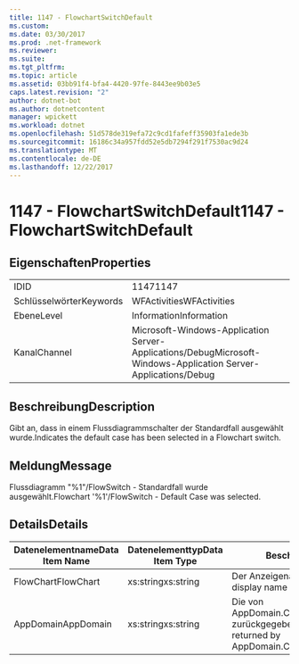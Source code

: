 ```yaml
---
title: 1147 - FlowchartSwitchDefault
ms.custom: 
ms.date: 03/30/2017
ms.prod: .net-framework
ms.reviewer: 
ms.suite: 
ms.tgt_pltfrm: 
ms.topic: article
ms.assetid: 03bb91f4-bfa4-4420-97fe-8443ee9b03e5
caps.latest.revision: "2"
author: dotnet-bot
ms.author: dotnetcontent
manager: wpickett
ms.workload: dotnet
ms.openlocfilehash: 51d578de319efa72c9cd1fafeff35903fa1ede3b
ms.sourcegitcommit: 16186c34a957fdd52e5db7294f291f7530ac9d24
ms.translationtype: MT
ms.contentlocale: de-DE
ms.lasthandoff: 12/22/2017
---
```

# <a name="1147---flowchartswitchdefault"></a><span data-ttu-id="28993-102">1147 - FlowchartSwitchDefault</span><span class="sxs-lookup"><span data-stu-id="28993-102">1147 - FlowchartSwitchDefault</span></span>
## <a name="properties"></a><span data-ttu-id="28993-103">Eigenschaften</span><span class="sxs-lookup"><span data-stu-id="28993-103">Properties</span></span>  
  
|||  
|-|-|  
|<span data-ttu-id="28993-104">ID</span><span class="sxs-lookup"><span data-stu-id="28993-104">ID</span></span>|<span data-ttu-id="28993-105">1147</span><span class="sxs-lookup"><span data-stu-id="28993-105">1147</span></span>|  
|<span data-ttu-id="28993-106">Schlüsselwörter</span><span class="sxs-lookup"><span data-stu-id="28993-106">Keywords</span></span>|<span data-ttu-id="28993-107">WFActivities</span><span class="sxs-lookup"><span data-stu-id="28993-107">WFActivities</span></span>|  
|<span data-ttu-id="28993-108">Ebene</span><span class="sxs-lookup"><span data-stu-id="28993-108">Level</span></span>|<span data-ttu-id="28993-109">Information</span><span class="sxs-lookup"><span data-stu-id="28993-109">Information</span></span>|  
|<span data-ttu-id="28993-110">Kanal</span><span class="sxs-lookup"><span data-stu-id="28993-110">Channel</span></span>|<span data-ttu-id="28993-111">Microsoft-Windows-Application Server-Applications/Debug</span><span class="sxs-lookup"><span data-stu-id="28993-111">Microsoft-Windows-Application Server-Applications/Debug</span></span>|  
  
## <a name="description"></a><span data-ttu-id="28993-112">Beschreibung</span><span class="sxs-lookup"><span data-stu-id="28993-112">Description</span></span>  
 <span data-ttu-id="28993-113">Gibt an, dass in einem Flussdiagrammschalter der Standardfall ausgewählt wurde.</span><span class="sxs-lookup"><span data-stu-id="28993-113">Indicates the default case has been selected in a Flowchart switch.</span></span>  
  
## <a name="message"></a><span data-ttu-id="28993-114">Meldung</span><span class="sxs-lookup"><span data-stu-id="28993-114">Message</span></span>  
 <span data-ttu-id="28993-115">Flussdiagramm "%1"/FlowSwitch - Standardfall wurde ausgewählt.</span><span class="sxs-lookup"><span data-stu-id="28993-115">Flowchart '%1'/FlowSwitch - Default Case was selected.</span></span>  
  
## <a name="details"></a><span data-ttu-id="28993-116">Details</span><span class="sxs-lookup"><span data-stu-id="28993-116">Details</span></span>  
  
|<span data-ttu-id="28993-117">Datenelementname</span><span class="sxs-lookup"><span data-stu-id="28993-117">Data Item Name</span></span>|<span data-ttu-id="28993-118">Datenelementtyp</span><span class="sxs-lookup"><span data-stu-id="28993-118">Data Item Type</span></span>|<span data-ttu-id="28993-119">Beschreibung</span><span class="sxs-lookup"><span data-stu-id="28993-119">Description</span></span>|  
|--------------------|--------------------|-----------------|  
|<span data-ttu-id="28993-120">FlowChart</span><span class="sxs-lookup"><span data-stu-id="28993-120">FlowChart</span></span>|<span data-ttu-id="28993-121">xs:string</span><span class="sxs-lookup"><span data-stu-id="28993-121">xs:string</span></span>|<span data-ttu-id="28993-122">Der Anzeigename des FlowChart.</span><span class="sxs-lookup"><span data-stu-id="28993-122">The display name of the FlowChart.</span></span>|  
|<span data-ttu-id="28993-123">AppDomain</span><span class="sxs-lookup"><span data-stu-id="28993-123">AppDomain</span></span>|<span data-ttu-id="28993-124">xs:string</span><span class="sxs-lookup"><span data-stu-id="28993-124">xs:string</span></span>|<span data-ttu-id="28993-125">Die von AppDomain.CurrentDomain.FriendlyName zurückgegebene Zeichenfolge.</span><span class="sxs-lookup"><span data-stu-id="28993-125">The string returned by AppDomain.CurrentDomain.FriendlyName.</span></span>|
